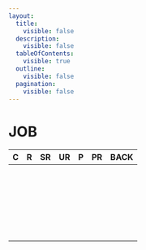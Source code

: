 ```yaml
---
layout:
  title:
    visible: false
  description:
    visible: false
  tableOfContents:
    visible: true
  outline:
    visible: false
  pagination:
    visible: false
---
```


# JOB

<table data-full-width="true"><thead><tr><th align="center">C</th><th align="center">R</th><th align="center">SR</th><th align="center">UR</th><th align="center">P</th><th align="center">PR</th><th align="center">BACK</th></tr></thead><tbody><tr><td align="center"><img src="https://rider-card.com/images/cardlist/card/RT1-016.png" alt="" data-size="original"></td><td align="center"><img src="https://rider-card.com/images/cardlist/card/RT1-015.png" alt="" data-size="original"></td><td align="center"></td><td align="center"></td><td align="center"></td><td align="center"></td><td align="center"></td></tr><tr><td align="center"><p><img src="https://rider-card.com/images/cardlist/card/RT0-003.png" alt="" data-size="original"></p><p><img src="https://rider-card.com/images/cardlist/card/RT1-018.png" alt="" data-size="original"></p></td><td align="center"></td><td align="center"><img src="https://rider-card.com/images/cardlist/card/RT1-017.png" alt="" data-size="original"></td><td align="center"></td><td align="center"></td><td align="center"></td><td align="center"></td></tr><tr><td align="center"><img src="https://rider-card.com/images/cardlist/card/RT1-020.png" alt="" data-size="original"></td><td align="center"><img src="https://rider-card.com/images/cardlist/card/RT1-019.png" alt="" data-size="original"></td><td align="center"></td><td align="center"></td><td align="center"></td><td align="center"></td><td align="center"></td></tr><tr><td align="center"><p><img src="https://rider-card.com/images/cardlist/card/RT0-004.png" alt="" data-size="original"></p><p><img src="https://rider-card.com/images/cardlist/card/RT1-022.png" alt="" data-size="original"></p></td><td align="center"><img src="https://rider-card.com/images/cardlist/card/RT1-021.png" alt="" data-size="original"></td><td align="center"></td><td align="center"></td><td align="center"></td><td align="center"></td><td align="center"></td></tr><tr><td align="center"></td><td align="center"><img src="https://rider-card.com/images/cardlist/card/RT1-025.png" alt="" data-size="original"></td><td align="center"><img src="https://rider-card.com/images/cardlist/card/RT1-024.png" alt="" data-size="original"></td><td align="center"><img src="https://rider-card.com/images/cardlist/card/RT1-023.png" alt="" data-size="original"></td><td align="center"></td><td align="center"></td><td align="center"></td></tr><tr><td align="center"><img src="https://rider-card.com/images/cardlist/card/RT1-027.png" alt="" data-size="original"></td><td align="center"><img src="https://rider-card.com/images/cardlist/card/RT1-026.png" alt="" data-size="original"></td><td align="center"></td><td align="center"></td><td align="center"></td><td align="center"></td><td align="center"></td></tr><tr><td align="center"><img src="https://rider-card.com/images/cardlist/card/RT1-029.png" alt="" data-size="original"></td><td align="center"><img src="https://rider-card.com/images/cardlist/card/RT1-028.png" alt="" data-size="original"></td><td align="center"></td><td align="center"></td><td align="center"></td><td align="center"></td><td align="center"></td></tr><tr><td align="center"></td><td align="center"><img src="https://rider-card.com/images/cardlist/card/RT1-032.png" alt="" data-size="original"></td><td align="center"><img src="https://rider-card.com/images/cardlist/card/RT1-031.png" alt="" data-size="original"></td><td align="center"><img src="https://rider-card.com/images/cardlist/card/RT1-030.png" alt="" data-size="original"></td><td align="center"></td><td align="center"></td><td align="center"></td></tr><tr><td align="center"><img src="https://rider-card.com/images/cardlist/card/RT1-033.png" alt="" data-size="original"></td><td align="center"></td><td align="center"></td><td align="center"></td><td align="center"></td><td align="center"></td><td align="center"></td></tr></tbody></table>
